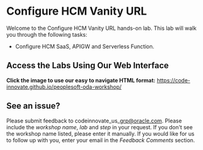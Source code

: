 # Configure HCM Vanity URL

Welcome to the Configure HCM Vanity URL hands-on lab. This lab will walk you through the following tasks:

- Configure HCM SaaS, APIGW and Serverless Function.

## Access the Labs Using Our Web Interface
**Click the image to use our easy to navigate HTML format:**
https://code-innovate.github.io/peoplesoft-oda-workshop/

## See an issue?
Please submit feedback to codeinnovate\_us\_grp@oracle.com. Please include the *workshop name*, *lab* and *step* in your request.  If you don't see the workshop name listed, please enter it manually. If you would like for us to follow up with you, enter your email in the *Feedback Comments* section.
